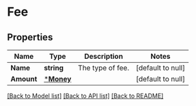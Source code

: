 # Fee

## Properties
Name | Type | Description | Notes
------------ | ------------- | ------------- | -------------
**Name** | **string** | The type of fee. | [default to null]
**Amount** | [***Money**](Money.md) |  | [default to null]

[[Back to Model list]](../README.md#documentation-for-models) [[Back to API list]](../README.md#documentation-for-api-endpoints) [[Back to README]](../README.md)

